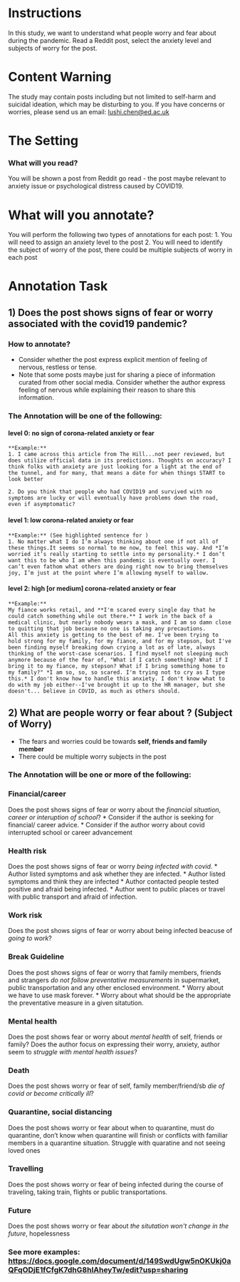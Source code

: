 # Instructions
In this study, we want to understand what people worry and fear about during the pandemic.
Read a Reddit post, select the anxiety level and subjects of worry for the post. 


# Content Warning 
The study may contain posts including but not limited to self-harm and suicidal ideation, which may be disturbing to you. If you have concerns or worries, please send us an email: lushi.chen@ed.ac.uk

# The Setting
### What will you read?

You will be shown a post from Reddit go read - the post maybe relevant to anxiety issue or psychological distress caused by COVID19. 

# What will you annotate?

You will perform the following two types of annotations for each post:
	1. You will need to assign an anxiety level to the post
	2. You will need to identify the subject of worry of the post, there could be multiple subjects of worry in each post

# Annotation Task

## 1) Does the post shows signs of fear or worry associated with the covid19 pandemic?


### How to annotate?


* Consider whether the post express explicit mention of feeling of nervous, restless or tense.
* Note that some posts maybe just for sharing a piece of information curated from other social media. Consider whether the author express feeling of nervous while explaining their reason to share this information.

### The Annotation will be one of the following:

#### level 0: no sign of corona-related anxiety or fear

	**Example:** 
	1. I came across this article from The Hill...not peer reviewed, but does utilize official data in its predictions. Thoughts on accuracy? I think folks with anxiety are just looking for a light at the end of the tunnel, and for many, that means a date for when things START to look better

	2. Do you think that people who had COVID19 and survived with no symptoms are lucky or will eventually have problems down the road, even if asymptomatic?


#### level 1: low corona-related anxiety or fear

	**Example:** (See highlighted sentence for )
	1. No matter what I do I’m always thinking about one if not all of these things.It seems so normal to me now, to feel this way. And *I’m worried it’s really starting to settle into my personality.* I don’t want this to be who I am when this pandemic is eventually over. I can’t even fathom what others are doing right now to bring themselves joy, I’m just at the point where I’m allowing myself to wallow.


#### level 2: high [or medium] corona-related anxiety or fear 
	
	**Example:** 
	My fiance works retail, and **I'm scared every single day that he could catch something while out there.** I work in the back of a medical clinic, but nearly nobody wears a mask, and I am so damn close to quitting that job because no one is taking any precautions.
	All this anxiety is getting to the best of me. I've been trying to hold strong for my family, for my fiance, and for my stepson, but I've been finding myself breaking down crying a lot as of late, always thinking of the worst-case scenarios. I find myself not sleeping much anymore because of the fear of, "What if I catch something? What if I bring it to my fiance, my stepson? What if I bring something home to my family?" *I am so, so, so scared. I'm trying not to cry as I type this.* I don't know how to handle this anxiety. I don't know what to do with my job either--I've brought it up to the HR manager, but she doesn't... believe in COVID, as much as others should.


## 2) What are people worry or fear about ? (Subject of Worry)

* The fears and worries could be towards **self, friends and family member**
* There could be multiple worry subjects in the post

### The Annotation will be one or more of the following:

### Financial/career
Does the post shows signs of fear or worry about the *financial situation, career or interuption of school*? 
	* Consider if the author is seeking for financial/ career advice. 
	* Consider if the author worry about covid interrupted school or career advancement


### Health risk
Does the post shows signs of fear or worry *being infected with covid*. 
	* Author listed symptoms and ask whether they are infected. 
	* Author listed symptoms and think they are infected
	* Author contacted people tested positive and afraid being infected.
	* Author went to public places or travel with public transport and afraid of infection.

### Work risk
Does the post shows signs of fear or worry about being infected beacuse of *going to work*?
	

### Break Guideline
Does the post shows signs of fear or worry that family members, friends and strangers *do not follow preventative measurements* in supermarket, public transportation and any other enclosed environment. 
	* Worry about we have to use mask forever. 
	* Worry about what should be the appropriate the preventative measure in a given sitatution.

### Mental health
Does the post shows fear or worry about *mental health* of self, friends or family?
Does the author focus on expressing their worry, anxiety, author seem to *struggle with mental health issues*?


### Death
Does the post shows worry or fear of self, family member/friend/sb *die of covid or become critically ill*?


### Quarantine, social distancing
Does the post shows worry or fear about when to quarantine, must do quarantine, don’t know when quarantine will finish or conflicts with familiar members in a quarantine situation. Struggle with quaratine and not seeing loved ones

### Travelling
Does the post shows worry or fear of being infected during the course of traveling, taking train, flights or public transportations. 

### Future
Does the post shows worry or fear about *the situtation won't change in the future*, hopelessness


### See more examples: https://docs.google.com/document/d/149SwdUgw5nOKUkj0aQFqODjE1fCfgK7dhG8hIAheyTw/edit?usp=sharing






